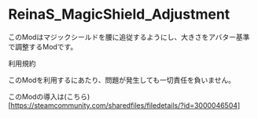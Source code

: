 # ReinaS_MagicShield_Adjustment

このModはマジックシールドを腰に追従するようにし、大きさをアバター基準で調整するModです。

利用規約

このModを利用するにあたり、問題が発生しても一切責任を負いません。

このModの導入は(こちら)[https://steamcommunity.com/sharedfiles/filedetails/?id=3000046504]

